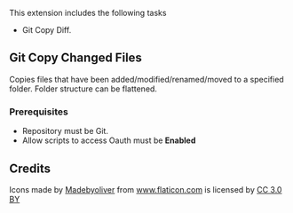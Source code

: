 This extension includes the following tasks

* Git Copy Diff.
	
## Git Copy Changed Files
Copies files that have been added/modified/renamed/moved to a specified folder.
Folder structure can be flattened.

### Prerequisites

* Repository must be Git.
* Allow scripts to access Oauth must be **Enabled**

## Credits
<div>Icons made by <a href="http://www.flaticon.com/authors/madebyoliver" title="Madebyoliver">Madebyoliver</a> from <a href="http://www.flaticon.com" title="Flaticon">www.flaticon.com</a> is licensed by <a href="http://creativecommons.org/licenses/by/3.0/" title="Creative Commons BY 3.0" target="_blank">CC 3.0 BY</a></div>
